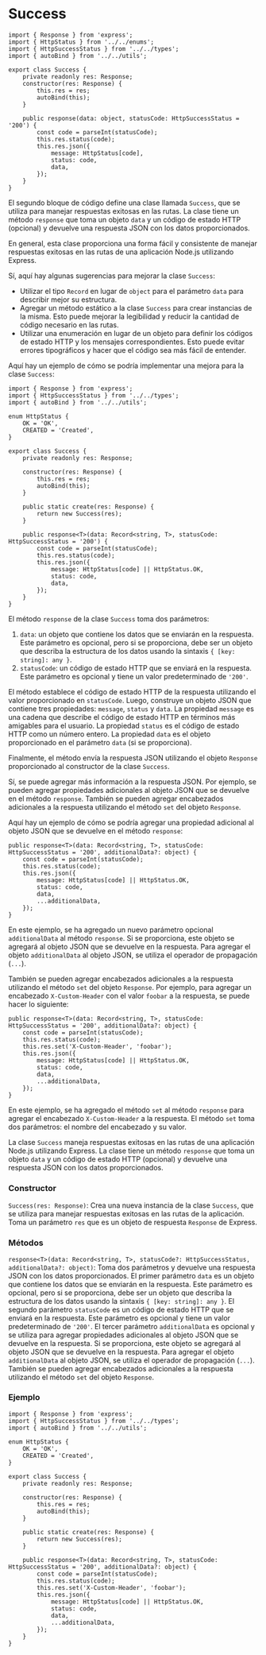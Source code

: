 # Success

```tsx
import { Response } from 'express';
import { HttpStatus } from '../../enums';
import { HttpSuccessStatus } from '../../types';
import { autoBind } from '../../utils';

export class Success {
	private readonly res: Response;
	constructor(res: Response) {
		this.res = res;
		autoBind(this);
	}

	public response(data: object, statusCode: HttpSuccessStatus = '200') {
		const code = parseInt(statusCode);
		this.res.status(code);
		this.res.json({
			message: HttpStatus[code],
			status: code,
			data,
		});
	}
}
```

El segundo bloque de código define una clase llamada `Success`, que se utiliza para manejar respuestas exitosas en las rutas. La clase tiene un método `response` que toma un objeto `data` y un código de estado HTTP (opcional) y devuelve una respuesta JSON con los datos proporcionados.

En general, esta clase proporciona una forma fácil y consistente de manejar respuestas exitosas en las rutas de una aplicación Node.js utilizando Express.

Sí, aquí hay algunas sugerencias para mejorar la clase `Success`:

- Utilizar el tipo `Record` en lugar de `object` para el parámetro `data` para describir mejor su estructura.
- Agregar un método estático a la clase `Success` para crear instancias de la misma. Esto puede mejorar la legibilidad y reducir la cantidad de código necesario en las rutas.
- Utilizar una enumeración en lugar de un objeto para definir los códigos de estado HTTP y los mensajes correspondientes. Esto puede evitar errores tipográficos y hacer que el código sea más fácil de entender.

Aquí hay un ejemplo de cómo se podría implementar una mejora para la clase `Success`:

```tsx
import { Response } from 'express';
import { HttpSuccessStatus } from '../../types';
import { autoBind } from '../../utils';

enum HttpStatus {
	OK = 'OK',
	CREATED = 'Created',
}

export class Success {
	private readonly res: Response;

	constructor(res: Response) {
		this.res = res;
		autoBind(this);
	}

	public static create(res: Response) {
		return new Success(res);
	}

	public response<T>(data: Record<string, T>, statusCode: HttpSuccessStatus = '200') {
		const code = parseInt(statusCode);
		this.res.status(code);
		this.res.json({
			message: HttpStatus[code] || HttpStatus.OK,
			status: code,
			data,
		});
	}
}

```

El método `response` de la clase `Success` toma dos parámetros:

1. `data`: un objeto que contiene los datos que se enviarán en la respuesta. Este parámetro es opcional, pero si se proporciona, debe ser un objeto que describa la estructura de los datos usando la sintaxis `{ [key: string]: any }`.
2. `statusCode`: un código de estado HTTP que se enviará en la respuesta. Este parámetro es opcional y tiene un valor predeterminado de `'200'`.

El método establece el código de estado HTTP de la respuesta utilizando el valor proporcionado en `statusCode`. Luego, construye un objeto JSON que contiene tres propiedades: `message`, `status` y `data`. La propiedad `message` es una cadena que describe el código de estado HTTP en términos más amigables para el usuario. La propiedad `status` es el código de estado HTTP como un número entero. La propiedad `data` es el objeto proporcionado en el parámetro `data` (si se proporciona).

Finalmente, el método envía la respuesta JSON utilizando el objeto `Response` proporcionado al constructor de la clase `Success`.

Sí, se puede agregar más información a la respuesta JSON. Por ejemplo, se pueden agregar propiedades adicionales al objeto JSON que se devuelve en el método `response`. También se pueden agregar encabezados adicionales a la respuesta utilizando el método `set` del objeto `Response`.

Aquí hay un ejemplo de cómo se podría agregar una propiedad adicional al objeto JSON que se devuelve en el método `response`:

```
public response<T>(data: Record<string, T>, statusCode: HttpSuccessStatus = '200', additionalData?: object) {
	const code = parseInt(statusCode);
	this.res.status(code);
	this.res.json({
		message: HttpStatus[code] || HttpStatus.OK,
		status: code,
		data,
		...additionalData,
	});
}

```

En este ejemplo, se ha agregado un nuevo parámetro opcional `additionalData` al método `response`. Si se proporciona, este objeto se agregará al objeto JSON que se devuelve en la respuesta. Para agregar el objeto `additionalData` al objeto JSON, se utiliza el operador de propagación (`...`).

También se pueden agregar encabezados adicionales a la respuesta utilizando el método `set` del objeto `Response`. Por ejemplo, para agregar un encabezado `X-Custom-Header` con el valor `foobar` a la respuesta, se puede hacer lo siguiente:

```
public response<T>(data: Record<string, T>, statusCode: HttpSuccessStatus = '200', additionalData?: object) {
	const code = parseInt(statusCode);
	this.res.status(code);
	this.res.set('X-Custom-Header', 'foobar');
	this.res.json({
		message: HttpStatus[code] || HttpStatus.OK,
		status: code,
		data,
		...additionalData,
	});
}

```

En este ejemplo, se ha agregado el método `set` al método `response` para agregar el encabezado `X-Custom-Header` a la respuesta. El método `set` toma dos parámetros: el nombre del encabezado y su valor.

La clase `Success` maneja respuestas exitosas en las rutas de una aplicación Node.js utilizando Express. La clase tiene un método `response` que toma un objeto `data` y un código de estado HTTP (opcional) y devuelve una respuesta JSON con los datos proporcionados.

### Constructor

`Success(res: Response)`: Crea una nueva instancia de la clase `Success`, que se utiliza para manejar respuestas exitosas en las rutas de la aplicación. Toma un parámetro `res` que es un objeto de respuesta `Response` de Express.

### Métodos

`response<T>(data: Record<string, T>, statusCode?: HttpSuccessStatus, additionalData?: object)`: Toma dos parámetros y devuelve una respuesta JSON con los datos proporcionados. El primer parámetro `data` es un objeto que contiene los datos que se enviarán en la respuesta. Este parámetro es opcional, pero si se proporciona, debe ser un objeto que describa la estructura de los datos usando la sintaxis `{ [key: string]: any }`. El segundo parámetro `statusCode` es un código de estado HTTP que se enviará en la respuesta. Este parámetro es opcional y tiene un valor predeterminado de `'200'`. El tercer parámetro `additionalData` es opcional y se utiliza para agregar propiedades adicionales al objeto JSON que se devuelve en la respuesta. Si se proporciona, este objeto se agregará al objeto JSON que se devuelve en la respuesta. Para agregar el objeto `additionalData` al objeto JSON, se utiliza el operador de propagación (`...`). También se pueden agregar encabezados adicionales a la respuesta utilizando el método `set` del objeto `Response`.

### Ejemplo

```
import { Response } from 'express';
import { HttpSuccessStatus } from '../../types';
import { autoBind } from '../../utils';

enum HttpStatus {
	OK = 'OK',
	CREATED = 'Created',
}

export class Success {
	private readonly res: Response;

	constructor(res: Response) {
		this.res = res;
		autoBind(this);
	}

	public static create(res: Response) {
		return new Success(res);
	}

	public response<T>(data: Record<string, T>, statusCode: HttpSuccessStatus = '200', additionalData?: object) {
		const code = parseInt(statusCode);
		this.res.status(code);
		this.res.set('X-Custom-Header', 'foobar');
		this.res.json({
			message: HttpStatus[code] || HttpStatus.OK,
			status: code,
			data,
			...additionalData,
		});
	}
}

```
